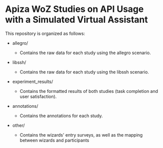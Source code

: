 # Apiza WoZ Studies on API Usage with a Simulated Virtual Assistant

This repository is organized as follows:

* allegro/
	* Contains the raw data for each study using the allegro scenario.

* libssh/
	* Contains the raw data for each study using the libssh scenario.

* experiment_results/
	* Contains the formatted results of both studies (task completion and user satisfaction).

* annotations/
	* Contains the annotations for each study.

* other/
	* Contains the wizards' entry surveys, as well as the mapping between wizards and participants